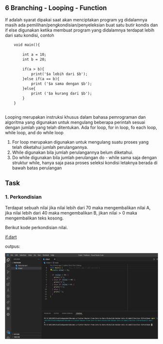 ## 6 Branching - Looping - Function


If adalah syarat dipakai saat akan menciptakan program yg didalamnya masih ada pemilihan/pengkondisian/penyeleksian buat satu butir kondis dan if else  digunakan ketika  membuat program yang didalamnya terdapat lebih dari satu kondisi, contoh

```
    void main(){

        int a = 10;
        int b = 20;

        if(a > b){
            print('$a lebih dari $b');
        }else if(a == b){
            print ('$a sama dengan $b');
        }else{
            print ('$a kurang dari $b');
        }
    }
    
```


Looping merupakan instruksi khusus dalam bahasa pemrograman dan algoritma yang digunakan untuk mengulang beberapa perintah sesuai dengan jumlah yang telah ditentukan. Ada for loop, for in loop, fo each loop, while loop, and do while loop 

1.	For loop merupakan digunakan untuk mengulang suatu proses yang telah diketahui jumlah perulangannya.
2.	While digunakan bila jumlah perulangannya belum diketahui.
3.	Do while digunakan bila jumlah perulangan do - while sama saja dengan struktur while, hanya saja pasa proses seleksi kondisi 
    letaknya berada di bawah batas perulangan


## Task

### 1. Perkondisian
Terdapat sebuah nilai jika nilai lebih dari 70 maka mengembalikan nilai A, jika nilai lebih dari 40 maka mengembalikan B, jikan nilai > 0 maka mengembalikan teks kosong.

Berikut kode perkondisian nilai.

[if.dart](./praktikum/if.dart)

outpus:

![perkondisian.jpeg](./screenshots/perkondisian.jpeg)